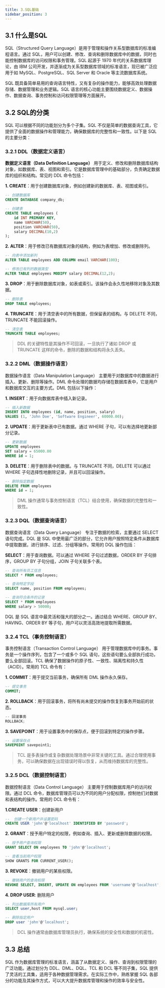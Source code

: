 ```yaml
---
title: 3.SQL基础
sidebar_position: 3
---
```



## 3.1 什么是SQL

SQL（Structured Query Language）是用于管理和操作关系型数据库的标准编程语言。通过 SQL，用户可以创建、修改、查询和删除数据库中的数据，同时也能控制数据库的访问权限和事务管理。SQL 起源于 1970 年代的关系数据库理论，由 IBM 公司开发，并逐渐成为关系型数据库领域的标准语言，现已被广泛应用于如 MySQL、PostgreSQL、SQL Server 和 Oracle 等主流数据库系统。

SQL 既具备简单易用的查询语言特性，又有复杂的操作能力，能够高效处理数据存储、数据管理和业务逻辑。SQL 语言的核心功能主要围绕数据定义、数据操作、数据查询、事务控制和访问权限管理等方面展开。

## 3.2 SQL的分类
SQL 可以根据不同的功能划分为多个子集。SQL 不仅是简单的数据查询工具，它提供了全面的数据操作和管理能力，确保数据库的完整性和一致性。以下是 SQL 的主要分类：

### 3.2.1 DDL（数据定义语言）

**数据定义语言（Data Definition Language）** 用于定义、修改和删除数据库结构对象，如数据库、表、视图和索引。它是数据库管理中的基础部分，负责确定数据库的组织和结构。常见的 DDL 命令包括：

**1. CREATE**：用于创建数据库对象，例如创建新的数据库、表、视图或索引。

```sql
-- 创建数据库
CREATE DATABASE company_db;

-- 创建表
CREATE TABLE employees (
    id INT PRIMARY KEY,
    name VARCHAR(50),
    position VARCHAR(50),
    salary DECIMAL(10,2)
);
```

**2. ALTER**：用于修改已有数据库对象的结构，例如为表增加、修改或删除列。

```sql
-- 向表中添加新列
ALTER TABLE employees ADD COLUMN email VARCHAR(100);

-- 修改已有列的数据类型
ALTER TABLE employees MODIFY salary DECIMAL(12,2);
``` 

**3. DROP**：用于删除数据库对象，如表或索引。该操作会永久性地移除对象及其数据。

```sql
-- 删除表
DROP TABLE employees;
```

**4. TRUNCATE**：用于清空表中的所有数据，但保留表的结构。与 DELETE 不同，TRUNCATE 不能回滚操作。

```sql
-- 清空表
TRUNCATE TABLE employees;
```

> DDL 的关键特性是其操作不可回滚，一旦执行了诸如 DROP 或 TRUNCATE 这样的命令，删除的数据和结构将永久丢失。


### 3.2.2 DML（数据操作语言）

数据操作语言（Data Manipulation Language） 主要用于对数据库中的数据进行插入、更新、删除等操作。DML 命令处理的数据均存储在数据库表中，它是用户和数据库交互的主要方式。DML 包括以下操作：

**1. INSERT**：用于向数据库表中插入新记录。

```sql
-- 插入新数据
INSERT INTO employees (id, name, position, salary) 
VALUES (1, 'John Doe', 'Software Engineer', 60000.00);
```

**2. UPDATE**：用于更新表中已有数据。通过 WHERE 子句，可以有选择地更新部分记录。

```sql
-- 更新数据
UPDATE employees 
SET salary = 65000.00 
WHERE id = 1;
```

**3. DELETE**：用于删除表中的数据。与 TRUNCATE 不同，DELETE 可以通过 WHERE 子句选择性地删除记录，并且可以回滚操作。

```sql
-- 删除指定数据
DELETE FROM employees 
WHERE id = 1;
```

> DML 操作通常与事务控制语言（TCL）结合使用，确保数据的完整性和一致性。

### 3.2.3 DQL（数据查询语言）

数据查询语言（Data Query Language） 专注于数据的检索，主要通过 SELECT 语句完成。DQL 是 SQL 中使用最广泛的部分，它允许用户按照特定条件从数据库中提取数据，进行排序、过滤、分组等操作。常用的 DQL 操作包括：

**SELECT**：用于查询数据。可以通过 WHERE 子句过滤数据，ORDER BY 子句排序，GROUP BY 子句分组，JOIN 子句关联多个表。

```sql
-- 查询所有员工信息
SELECT * FROM employees;

-- 查询特定字段
SELECT name, position FROM employees;

-- 查询符合条件的记录
SELECT * FROM employees 
WHERE salary > 50000;
```

DQL 是 SQL 语言中最灵活和强大的部分之一。通过结合 WHERE、GROUP BY、HAVING、ORDER BY 等子句，用户可以灵活高效地提取所需数据。

### 3.2.4 TCL（事务控制语言）

事务控制语言（Transaction Control Language） 用于管理数据库中的事务。事务是一个操作序列，包含了一个或多个 SQL 语句，这些语句要么全部执行成功，要么全部回滚。TCL 确保了数据操作的原子性、一致性、隔离性和持久性（ACID）。常用的 TCL 命令有：

**1. COMMIT**：用于提交当前事务，确保所有 DML 操作永久保存。

```sql
-- 提交事务
COMMIT;
```


**2. ROLLBACK**：用于回滚事务，将所有尚未提交的操作恢复到事务开始前的状态。
```javascript
-- 回滚事务
ROLLBACK;
```

**3. SAVEPOINT**：用于设置事务中的保存点，便于回滚到特定的操作步骤。

```sql
-- 设置保存点
SAVEPOINT savepoint1;
``` 

> TCL 是多表操作或复杂数据处理场景中非常关键的工具。通过合理使用事务，可以确保数据在出现错误时得以恢复，从而维持数据库的完整性。

### 3.2.5 DCL（数据控制语言）
数据控制语言（Data Control Language） 主要用于控制数据库用户的访问权限。通过 DCL 命令，数据库管理员可以为不同的用户分配权限，控制他们对数据和表结构的操作。常用的 DCL 命令有：

**1.CREATE USER**：创建新用户

```sql
--  创建一个新用户并设置密码
CREATE USER 'john'@'localhost' IDENTIFIED BY 'password';
```

**2. GRANT**：授予用户特定的权限，例如查询、插入、更新或删除数据的权限。

```sql
-- 授予用户查询权限
GRANT SELECT ON employees TO 'john'@'localhost';

-- 查看当前用户权限
SHOW GRANTS FOR CURRENT_USER();
```

**3. REVOKE**：撤销用户的某些权限。
```sql
-- 撤销用户的查询权限
REVOKE SELECT, INSERT, UPDATE ON employees FROM 'username'@'localhost';
```

**4. DROP USER**: 删除用户
```sql
-- 列出数据库所有用户
SELECT user,host FROM mysql.user;

-- 删除指定用户
DROP user 'john'@'localhost'; 
```

> DCL 操作通常由数据库管理员执行，确保系统的安全性和数据的机密性。

## 3.3 总结
SQL 作为数据库管理的标准语言，涵盖了从数据定义、操作、查询到权限管理的广泛功能。通过划分为 DDL、DML、DQL、TCL 和 DCL 等不同子集，SQL 提供了灵活的工具集，适用于各种数据管理需求。在实际工作中，熟练掌握 SQL 各部分的功能及其操作方式，可以大大提升数据库管理和操作的效率与安全性。
